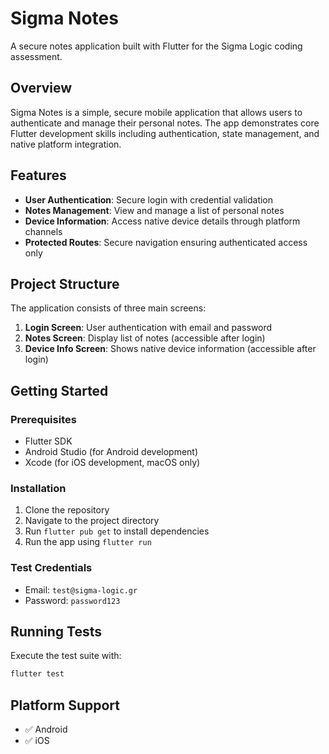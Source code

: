 # Sigma Notes

A secure notes application built with Flutter for the Sigma Logic coding assessment.

## Overview

Sigma Notes is a simple, secure mobile application that allows users to authenticate and manage their personal notes. The app demonstrates core Flutter development skills including authentication, state management, and native platform integration.

## Features

- **User Authentication**: Secure login with credential validation
- **Notes Management**: View and manage a list of personal notes
- **Device Information**: Access native device details through platform channels
- **Protected Routes**: Secure navigation ensuring authenticated access only

## Project Structure

The application consists of three main screens:
1. **Login Screen**: User authentication with email and password
2. **Notes Screen**: Display list of notes (accessible after login)
3. **Device Info Screen**: Shows native device information (accessible after login)

## Getting Started

### Prerequisites
- Flutter SDK
- Android Studio (for Android development)
- Xcode (for iOS development, macOS only)

### Installation

1. Clone the repository
2. Navigate to the project directory
3. Run `flutter pub get` to install dependencies
4. Run the app using `flutter run`

### Test Credentials
- Email: `test@sigma-logic.gr`
- Password: `password123`

## Running Tests

Execute the test suite with:
```bash
flutter test
```

## Platform Support

- ✅ Android
- ✅ iOS